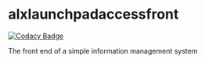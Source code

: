 # alxlaunchpadaccessfront

[![Codacy Badge](https://api.codacy.com/project/badge/Grade/fad499191e494714bfabbd4cf7157161)](https://app.codacy.com/gh/Paulwamaria/alxlaunchpadaccessfront?utm_source=github.com&utm_medium=referral&utm_content=Paulwamaria/alxlaunchpadaccessfront&utm_campaign=Badge_Grade_Settings)

The front end of a simple information management system
